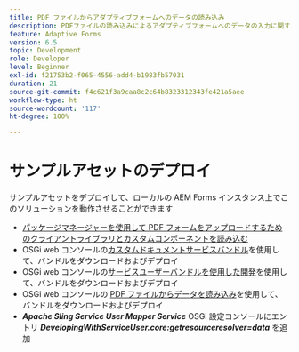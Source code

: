```yaml
---
title: PDF ファイルからアダプティブフォームへのデータの読み込み
description: PDFファイルの読み込みによるアダプティブフォームへのデータの入力に関するチュートリアル
feature: Adaptive Forms
version: 6.5
topic: Development
role: Developer
level: Beginner
exl-id: f21753b2-f065-4556-add4-b1983fb57031
duration: 21
source-git-commit: f4c621f3a9caa8c2c64b8323312343fe421a5aee
workflow-type: ht
source-wordcount: '117'
ht-degree: 100%

---
```


# サンプルアセットのデプロイ

サンプルアセットをデプロイして、ローカルの AEM Forms インスタンス上でこのソリューションを動作させることができます

* [パッケージマネージャーを使用して PDF フォームをアップロードするためのクライアントライブラリとカスタムコンポーネントを読み込む](./assets/client-libs-custom-component.zip)
* OSGi web コンソールの[カスタムドキュメントサービスバンドル](/help/forms/assets/common-osgi-bundles/AEMFormsDocumentServices.core-1.0-SNAPSHOT.jar)を使用して、バンドルをダウンロードおよびデプロイ
* OSGi web コンソールの[サービスユーザーバンドルを使用した開発](/help/forms/assets/common-osgi-bundles/DevelopingWithServiceUser.jar)を使用して、バンドルをダウンロードおよびデプロイ
* OSGi web コンソールの [PDF ファイルからデータを読み込み](./assets/onlineToOffline.core-1.0.0-SNAPSHOT.jar)を使用して、バンドルをダウンロードおよびデプロイ
* _**Apache Sling Service User Mapper Service**_ OSGi 設定コンソールにエントリ _**DevelopingWithServiceUser.core:getresourceresolver=data**_ を追加
